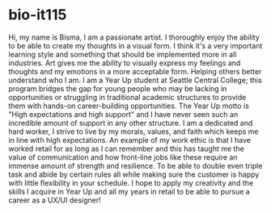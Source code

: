 # bio-it115

Hi, my name is Bisma, I am a passionate artist. I thoroughly enjoy the ability to be able to create my thoughts in a visual form. I think it's a very important learning style and something that should be implemented more in all industries. Art gives me the ability to visually express my feelings and thoughts and my emotions in a more acceptable form. Helping others better understand who I am. I am a Year Up student at Seattle Central College; this program bridges the gap for young people who may be lacking in opportunities or struggling in traditional academic structures to provide them with hands-on career-building opportunities. The Year Up motto is "High expectations and high support" and I have never seen such an incredible amount of support in any other structure. I am a dedicated and hard worker, I strive to live by my morals, values, and faith which keeps me in line with high expectations. An example of my work ethic is that I have worked retail for as long as I can remember and this has taught me the value of communication and how front-line jobs like these require an immense amount of strength and resilience. To be able to double even triple task and abide by certain rules all while making sure the customer is happy with little flexibility in your schedule. I hope to apply my creativity and the skills I acquire in Year Up and all my years in retail to be able to pursue a career as a UX/UI designer!
